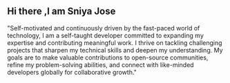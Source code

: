 ## Hi there ,I am Sniya Jose
"Self-motivated and continuously driven by the fast-paced world of technology, I am a self-taught developer committed to expanding my expertise and contributing meaningful work. I thrive on tackling challenging projects that sharpen my technical skills and deepen my understanding. My goals are to make valuable contributions to open-source communities, refine my problem-solving abilities, and connect with like-minded developers globally for collaborative growth."
